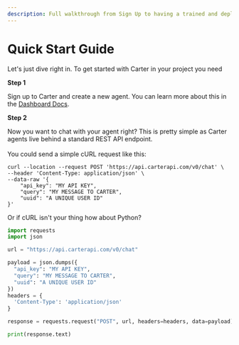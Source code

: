 ```yaml
---
description: Full walkthrough from Sign Up to having a trained and deployed Carter Agent.
---
```


# Quick Start Guide

Let's just dive right in. To get started with Carter in your project you need&#x20;

**Step 1**

Sign up to Carter and create a new agent. You can learn more about this in the [Dashboard Docs](dashboard/).



**Step 2**

Now you want to chat with your agent right? This is pretty simple as Carter agents live behind a standard REST API endpoint. \
\
You could send a simple cURL request like this:

```
curl --location --request POST 'https://api.carterapi.com/v0/chat' \
--header 'Content-Type: application/json' \
--data-raw '{
    "api_key": "MY API KEY",
    "query": "MY MESSAGE TO CARTER",
    "uuid": "A UNIQUE USER ID"
}'
```

Or if cURL isn't your thing how about Python?

```python
import requests
import json

url = "https://api.carterapi.com/v0/chat"

payload = json.dumps({
  "api_key": "MY API KEY",
  "query": "MY MESSAGE TO CARTER",
  "uuid": "A UNIQUE USER ID"
})
headers = {
  'Content-Type': 'application/json'
}

response = requests.request("POST", url, headers=headers, data=payload)

print(response.text)

```

